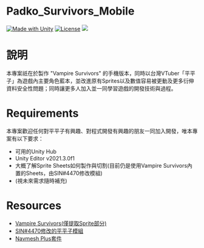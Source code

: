 # Padko_Survivors_Mobile

[![Made with Unity](https://img.shields.io/badge/Made%20with-Unity-57b9d3.svg?style=flat&logo=unity)](https://unity3d.com)
[![License](https://img.shields.io/badge/License-BSD%203--Clause-blue.svg)](https://opensource.org/licenses/BSD-3-Clause)
![](https://dcbadge.vercel.app/api/shield/887569944777224202)

# 說明
本專案祇在於製作 "Vampire Survivors" 的手機版本，同時以台灣VTuber「平平子」為遊戲內主要角色藍本，並改進原有Sprites以及數值容易被更動及更多衍伸資料安全性問題；同時讓更多人加入並一同學習遊戲的開發技術與過程。

# Requirements
本專案歡迎任何對平平子有興趣、對程式開發有興趣的朋友一同加入開發，唯本專案有以下要求：

- 可用的Unity Hub
- Unity Editor v2021.3.0f1
- 大概了解Sprite Sheets如何製作與切割(目前仍是使用Vampire Survivors內置的Sheets，由SIN#4470修改模組)
- (視未來需求隨時補充)

# Resources
- [Vampire Survivors(僅提取Sprite部分)](https://store.steampowered.com/app/1794680/Vampire_Survivors/)
- [SIN#4470修改的平平子模組](https://drive.google.com/file/d/1zN6R67VLk83J1_kjx0Z68bhKAO1CcBio/view)
- [Navmesh Plus套件](https://github.com/h8man/NavMeshPlus)

